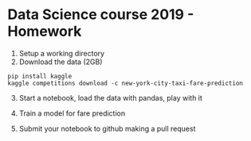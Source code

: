 # Data Science course 2019 - Homework


1. Setup a working directory
2. Download the data (2GB)
```
pip install kaggle
kaggle competitions download -c new-york-city-taxi-fare-prediction
```

3. Start a notebook, load the data with pandas, play with it

4. Train a model for fare prediction

5. Submit your notebook to github making a pull request
